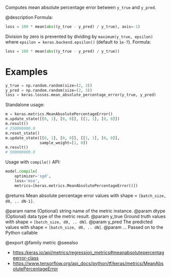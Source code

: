 Computes mean absolute percentage error between `y_true` and `y_pred`.

@description
Formula:

```python
loss = 100 * mean(abs((y_true - y_pred) / y_true), axis=-1)
```

Division by zero is prevented by dividing by `maximum(y_true, epsilon)`
where `epsilon = keras.backend.epsilon()`
(default to `1e-7`).
Formula:

```python
loss = 100 * mean(abs((y_true - y_pred) / y_true))
```

# Examples
```python
y_true = np.random.random(size=(2, 3))
y_pred = np.random.random(size=(2, 3))
loss = keras.losses.mean_absolute_percentage_error(y_true, y_pred)
```
Standalone usage:

```python
m = keras.metrics.MeanAbsolutePercentageError()
m.update_state([[0, 1], [0, 0]], [[1, 1], [0, 0]])
m.result()
# 250000000.0
m.reset_state()
m.update_state([[0, 1], [0, 0]], [[1, 1], [0, 0]],
               sample_weight=[1, 0])
m.result()
# 500000000.0
```

Usage with `compile()` API:

```python
model.compile(
    optimizer='sgd',
    loss='mse',
    metrics=[keras.metrics.MeanAbsolutePercentageError()])
```

@returns
Mean absolute percentage error values with shape = `[batch_size, d0, ..
dN-1]`.

@param name (Optional) string name of the metric instance.
@param dtype (Optional) data type of the metric result.
@param y_true Ground truth values with shape = `[batch_size, d0, .. dN]`.
@param y_pred The predicted values with shape = `[batch_size, d0, .. dN]`.
@param ... Passed on to the Python callable

@export
@family metric
@seealso
+ <https:/keras.io/api/metrics/regression_metrics#meanabsolutepercentageerror-class>
+ <https://www.tensorflow.org/api_docs/python/tf/keras/metrics/MeanAbsolutePercentageError>

